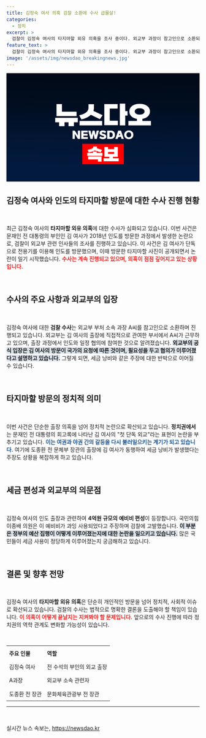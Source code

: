 ```yaml
---
title: 김정숙 여사 의혹 검찰 소환에 수사 급물살!
categories:
  - 정치
excerpt: >
  검찰이 김정숙 여사의 타지마할 외유 의혹을 조사 중이다. 외교부 과장이 참고인으로 소환되며, 김 여사가 단독 출장 중 인도와의 일정 협의에 관여한 정황이 드러났다. 철저한 수사가 예상된다!
feature_text: >
  검찰이 김정숙 여사의 타지마할 외유 의혹을 조사 중이다. 외교부 과장이 참고인으로 소환되며, 김 여사가 단독 출장 중 인도와의 일정 협의에 관여한 정황이 드러났다. 철저한 수사가 예상된다!
image: '/assets/img/newsdao_breakingnews.jpg'
---
```


<p><img src="/assets/img/newsdao_breakingnews.jpg" alt="ranknews 속보" /></p>

<h2 data-ke-size="size26">김정숙 여사와 인도의 타지마할 방문에 대한 수사 진행 현황</h2>

<p data-ke-size="size16">&nbsp;</p>

<p>최근 김정숙 여사의 <b>타지마할 외유 의혹</b>에 대한 수사가 심화되고 있습니다. 이번 사건은 문재인 전 대통령의 부인인 김 여사가 2018년 인도를 방문한 과정에서 발생한 논란으로, 검찰이 외교부 관련 인사들의 조사를 진행하고 있습니다. 이 사건은 김 여사가 단독으로 전용기를 이용해 인도를 방문했으며, 이때 방문한 타지마할 사진이 공개되면서 논란이 일기 시작했습니다. <b><span style="color: #ee2323;">수사는 계속 진행되고 있으며, 의혹이 점점 깊어지고 있는 상황입니다.</span></b></p>

<p data-ke-size="size16">&nbsp;</p>

<h2 data-ke-size="size26">수사의 주요 사항과 외교부의 입장</h2>

<p data-ke-size="size16">&nbsp;</p>

<p>김정숙 여사에 대한 <b>검찰 수사</b>는 외교부 부처 소속 과장 A씨를 참고인으로 소환하며 진행되고 있습니다. 외교부는 김 여사의 출장에 직접적으로 관여한 부서에서 A씨가 근무하고 있으며, 출장 과정에서 인도와 일정 협의에 참여한 것으로 알려졌습니다. <b><span style="background-color: #21538527;">외교부의 공식 입장은 김 여사의 방문이 국가의 요청에 따른 것이며, 필요성을 두고 협의가 이루어졌다고 설명하고 있습니다.</span></b> 그렇게 되면, 세금 낭비와 같은 주장에 대한 반박으로 이어질 수 있습니다.</p>

<p data-ke-size="size16">&nbsp;</p>

<h2 data-ke-size="size26">타지마할 방문의 정치적 의미</h2>

<p data-ke-size="size16">&nbsp;</p>

<p>이번 사건은 단순한 출장 의혹을 넘어 정치적 논란으로 확산되고 있습니다. <b>정치권에서</b>는 문재인 전 대통령의 회고록에 나타난 김 여사의 "첫 단독 외교"라는 표현이 논란을 부추기고 있습니다. <b><span style="color: #1a5490;">이는 여권과 야권 간의 갈등을 다시 불러일으키는 계기가 되고 있습니다.</span></b> 여기에 도종환 전 문체부 장관의 출장에 김 여사가 동행하여 세금 낭비가 발생했다는 주장도 상황을 복잡하게 하고 있습니다.</p>

<p data-ke-size="size16">&nbsp;</p>

<h2 data-ke-size="size26">세금 편성과 외교부의 의문점</h2>

<p data-ke-size="size16">&nbsp;</p>

<p>김정숙 여사의 인도 출장과 관련하여 <b>4억원 규모의 예비비 편성</b>이 등장합니다. 국민의힘 이종배 의원은 이 예비비가 과잉 사용되었다고 주장하며 검찰에 고발했습니다. <b><span style="background-color: #21538527;">이 부분은 정부의 예산 집행이 어떻게 이루어졌는지에 대한 논란을 일으키고 있습니다.</span></b> 많은 국민들이 세금 사용이 정당하게 이루어졌는지 궁금해하고 있습니다.</p>

<p data-ke-size="size16">&nbsp;</p>

<h2 data-ke-size="size26">결론 및 향후 전망</h2>

<p data-ke-size="size16">&nbsp;</p>

<p>김정숙 여사의 <b>타지마할 외유 의혹</b>은 단순히 개인적인 방문을 넘어 정치적, 사회적 이슈로 확산되고 있습니다. 검찰의 수사는 법적으로 명확한 결론을 도출해야 할 책임이 있습니다. <b><span style="color: #ee2323;">이 의혹이 어떻게 끝날지는 지켜봐야 할 문제입니다.</span></b> 앞으로의 수사 진행에 따라 정치권의 역학 관계도 변화할 가능성이 있습니다.</p>

<p data-ke-size="size16">&nbsp;</p>

<table style="width: 100%; border-collapse: collapse;">
  <tr>
    <th style="text-align: left; height: 30px;"><b>주요 인물</b></th>
    <th style="text-align: left; height: 30px;"><b>역할</b></th>
  </tr>
  <tr>
    <td style="text-align: left; height: 30px;">김정숙 여사</td>
    <td style="text-align: left; height: 30px;">전 수석의 부인의 외교 출장</td>
  </tr>
  <tr>
    <td style="text-align: left; height: 30px;">A과장</td>
    <td style="text-align: left; height: 30px;">외교부 소속 관련자</td>
  </tr>
  <tr>
    <td style="text-align: left; height: 30px;">도종환 전 장관</td>
    <td style="text-align: left; height: 30px;">문화체육관광부 전 장관</td>
  </tr>
</table>

<hr>

<p data-ke-size="size16">&nbsp;</p>
실시간 뉴스 속보는, <a href="https://newsdao.kr" rel="dofollow">https://newsdao.kr</a>



